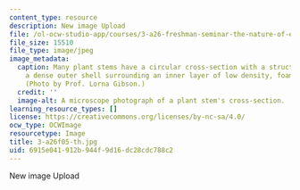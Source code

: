 ```yaml
---
content_type: resource
description: New image Upload
file: /ol-ocw-studio-app/courses/3-a26-freshman-seminar-the-nature-of-engineering-fall-2005/6915e041912b944f9d16dc28cdc788c2_3-a26f05-th.jpg
file_size: 15510
file_type: image/jpeg
image_metadata:
  caption: Many plant stems have a circular cross-section with a structure made of
    a dense outer shell surrounding an inner layer of low density, foam-like cells.
    (Photo by Prof. Lorna Gibson.)
  credit: ''
  image-alt: A microscope photograph of a plant stem's cross-section.
learning_resource_types: []
license: https://creativecommons.org/licenses/by-nc-sa/4.0/
ocw_type: OCWImage
resourcetype: Image
title: 3-a26f05-th.jpg
uid: 6915e041-912b-944f-9d16-dc28cdc788c2
---
```

New image Upload